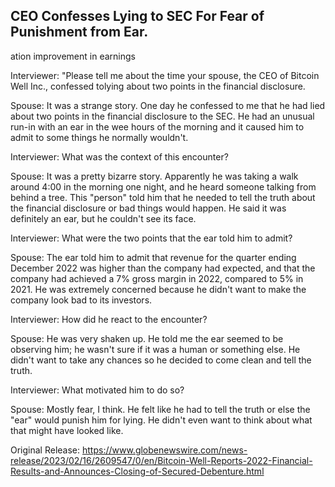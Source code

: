 ## CEO Confesses Lying to SEC For Fear of Punishment from Ear.
ation improvement in earnings

Interviewer: "Please tell me about the time your spouse, the CEO of Bitcoin Well Inc., confessed tolying about two points in the financial disclosure.

Spouse: It was a strange story. One day he confessed to me that he had lied about two points in the financial disclosure to the SEC. He had an unusual run-in with an ear in the wee hours of the morning and it caused him to admit to some things he normally wouldn't.

Interviewer: What was the context of this encounter?

Spouse: It was a pretty bizarre story. Apparently he was taking a walk around 4:00 in the morning one night, and he heard someone talking from behind a tree. This "person" told him that he needed to tell the truth about the financial disclosure or bad things would happen. He said it was definitely an ear, but he couldn't see its face.

Interviewer: What were the two points that the ear told him to admit?

Spouse: The ear told him to admit that revenue for the quarter ending December 2022 was higher than the company had expected, and that the company had achieved a 7% gross margin in 2022, compared to 5% in 2021. He was extremely concerned because he didn't want to make the company look bad to its investors.

Interviewer: How did he react to the encounter?

Spouse: He was very shaken up. He told me the ear seemed to be observing him; he wasn't sure if it was a human or something else. He didn't want to take any chances so he decided to come clean and tell the truth.

Interviewer: What motivated him to do so?

Spouse: Mostly fear, I think. He felt like he had to tell the truth or else the "ear" would punish him for lying. He didn't even want to think about what that might have looked like.




Original Release: https://www.globenewswire.com/news-release/2023/02/16/2609547/0/en/Bitcoin-Well-Reports-2022-Financial-Results-and-Announces-Closing-of-Secured-Debenture.html